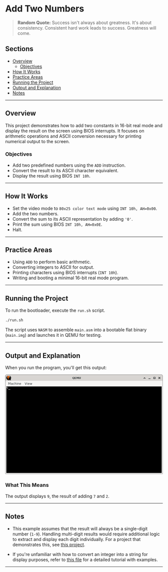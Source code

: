 # Add Two Numbers

> **Random Quote:** Success isn't always about greatness. It's about consistency. Consistent hard work leads to success. Greatness will come.

## Sections

+ [Overview](#overview)
    - [Objectives](#objectives)
+ [How It Works](#how-it-works)
+ [Practice Areas](#practice-areas)
+ [Running the Project](#running-the-project)
+ [Output and Explanation](#output-and-explanation)
+ [Notes](#notes)

---

## Overview

This project demonstrates how to add two constants in 16-bit real mode and display the result on the screen using BIOS interrupts. It focuses on arithmetic operations and ASCII conversion necessary for printing numerical output to the screen.

### Objectives

+ Add two predefined numbers using the `ADD` instruction.
+ Convert the result to its ASCII character equivalent.
+ Display the result using BIOS `INT 10h`.

---

## How It Works

+ Set the video mode to `80x25 color text mode` using `INT 10h, AH=0x00`.
+ Add the two numbers.
+ Convert the sum to its ASCII representation by adding `'0'`.
+ Print the sum using BIOS `INT 10h, AH=0x0E`.
+ Halt.

---

## Practice Areas

+ Using `ADD` to perform basic arithmetic.
+ Converting integers to ASCII for output.
+ Printing characters using BIOS interrupts (`INT 10h`).
+ Writing and booting a minimal 16-bit real mode program.

---

## Running the Project

To run the bootloader, execute the `run.sh` script.

```bash
./run.sh
```

The script uses `NASM` to assemble `main.asm` into a bootable flat binary (`main.img`) and launches it in QEMU for testing.

---

## Output and Explanation

When you run the program, you'll get this output:

![Program's Output](../../../resources/images/add_two_numbers_output.png)

### What This Means

The output displays `9`, the result of adding `7` and `2`.

---

## Notes

+ This example assumes that the result will always be a single-digit number (`1-9`). Handling multi-digit results would require additional logic to extract and display each digit individually. For a project that demonstrates this, see [this project](../02_difference_finder/README.md).

+ If you're unfamiliar with how to convert an integer into a string for display purposes, refer to [this file](../../../Q&A/03_convert_integer_to_string.md) for a detailed tutorial with examples.

---

